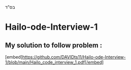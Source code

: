 בס"ד


# Hailo-ode-Interview-1
## My solution to follow problem :


[embed]https://github.com/DAVIDts11/Hailo-ode-Interview-1/blob/main/Hailo_code_interview_1.pdf[/embed]
